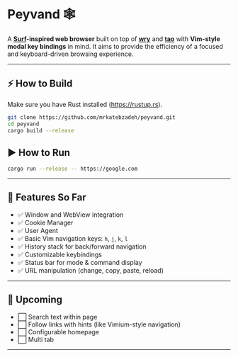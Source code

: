 # Peyvand 🕸️
A **[Surf][surf]-inspired web browser** built on top of **[wry][wry]** and **[tao][tao]** with **Vim-style modal key bindings** in mind.
It aims to provide the efficiency of a focused and keyboard-driven browsing experience.

---

## ⚡ How to Build

Make sure you have Rust installed (https://rustup.rs).

```bash
git clone https://github.com/mrkatebzadeh/peyvand.git
cd peyvand
cargo build --release
```

## ▶️ How to Run
```bash
cargo run --release -- https://google.com
```

---
## 🚀 Features So Far

- ✅ Window and WebView integration
- ✅ Cookie Manager
- ✅ User Agent
- ✅ Basic Vim navigation keys: `h`, `j`, `k`, `l`
- ✅ History stack for back/forward navigation
- ✅ Customizable keybindings
- ✅ Status bar for mode & command display
- ✅ URL manipulation (change, copy, paste, reload)

---

## 🎯 Upcoming

- ⬜ Search text within page
- ⬜ Follow links with hints (like Vimium-style navigation)
- ⬜ Configurable homepage
- ⬜ Multi tab

---

[surf]: https://surf.suckless.org/
[wry]: https://docs.rs/wry/latest/wry/
[tao]: https://docs.rs/tao/latest/tao/
